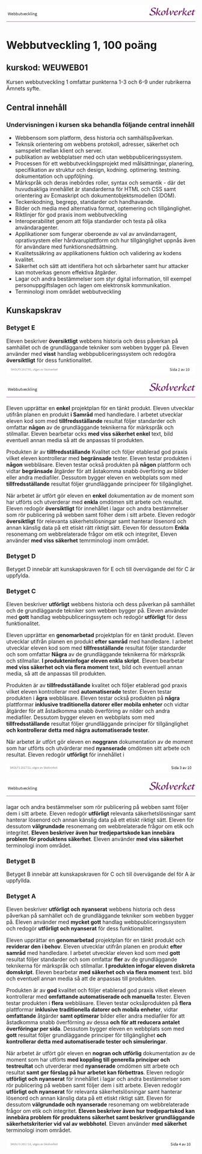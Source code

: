 ![SkolverketTitle](Img/SkolverketTitle.png)

# Webbutveckling 1, 100 poäng

## kurskod: WEUWEB01

Kursen webbutveckling 1 omfattar punkterna 1-3 och 6-9 under rubrikerna Ämnets syfte.

## **Central innehåll**

### Undervisningen i kursen ska behandla följande central innehåll

- Webbensom som platform, dess historia och samhällspåverkan.
- Teknsik orientering om webbens protokoll, adresser, säkerhet och samspelet mellan klient och server.
- publikation av webbplatser med och utan webbpubliceringssystem.
- Processen för ett webbutvecklingsprojekt med målsättningar, planering, specifikation av struktur och design, kodning. optimering. testning. dokumentation och uppföljning.
- Märkspråk och deras inebördes roller, syntax och semantik - där det huvudsakliga innehållet är standarderna för HTML och CSS samt orientering av Ecmaskript och dokumentobjektsmodellen (DOM).
- Teckenkodning, begrepp, standarder och handhavande.
- Bilder och media med alternativa format, optemering och tillgänglighet.
- Riktlinjer för god praxis inom webbutveckling
- Interoperabilitet genom att följa standarder och testa på olika användaragenter.
- Applikationer som fungerar oberoende av val av användarragent, oprativsystem eller hårdvaruplattform och hur tillgänglighet uppnås även för användare med funktionsnedsättning.
- Kvalitetssäkring av applikationens fuktion och validering av kodens kvalitet.
- Säkerhet och sätt att identifiera hot och sårbarheter samt hur attacker kan motverkas genom effektiva åtgärder.
- Lagar och andra bestämmelser som styr dgital information, till exempel personuppgiftslagen och lagen om elektronsik kommunikation.
- Terminologi inom området webbutveckling

## Kunskapskrav

### Betyget E

Eleven beskriver **översiktligt** webbens historia och dess påverkan på samhället och de grundläggande tekniker som webben bygger på. Eleven använder med **visst** handlag webbpubliceringssystem och redogöra **översiktligt** för dess funktionalitet.
![SkolverketSida2](Img/SkolverketSida2.png)

![SkolverketTitle](Img/SkolverketTitle.png)

Eleven upprättar en **enkel** projektplan för en tänkt produkt. Eleven utvecklar utifrån planen en produkt **i Samråd** med handledare. I arbetet utvecklar eleven kod som med **tillfredsställande** resultat följer standarder och omfattar **någon** av de grundläggande teknikerna för märkspråk och stilmallar. Eleven bearbetar ocks **med viss säkerhet enkel** text, bild eventuell annan media så att de anpassas til produkten.

Produkten är av **tillfredsställande** Kvalitet och följer etablerad god praxis vilket eleven kontrollerar med **begränsade** tester. Eleven testar produkten i **någon** webbläsare. Eleven testar också produkten på **någon** plattform och vidtar **begränsade** åtgärder för att åstakomma snabb överföring av bilder eller andra mediafiler. Dessutom bygger eleven en webbplats som med **tillfredsställande** resultat följer grundläggande principeer för tillgänglighet.

När arbetet är utfört gör eleven en **enkel** dokumentation av de moment som har utförts och utverderar med **enkla** omdömen sitt arbete och resultat. Eleven redogör **översiktligt** för innehållet i lagar och andra bestämmelser som rör publicering på webben samt fölher dem i sitt arbete. Eleven redogör **översiktligt** för relevanta säkerhetslösningar samt hanterar lösenord och annan känslig data på ett etiskt rätt riktigt sätt. Eleven för dessutom **Enkla** resonemang om webbrelaterade frågor om etik och integritet, Eleven använder **med viss säkerhet** temrminologi inom området.

### Betyget D

Betyget D innebär att kunskapskraven för E och till övervägande del för C är uppfylda.

### Betyget C

Eleven beskriver **utförligt** webbens historia och dess påverkan på samhället och de grundläggande tekniker som webben bygger på. Eleven använder med **gott** handlag webbpubliceringssytem och redogör **utförligt** för dess funktionalitet. 

Eleven upprättar en **genomarbetad** projektplan för en tänkt produkt. Eleven utvecklar utifrån planen en produkt **efter samråd** med handledare. I arbetet utvecklar eleven kod som med **tillfresställande** resultat följer standarder och som omfattar **Några** av de grundläggande teknikerna för märkspråk och stilmallar. **I produkteninfogar eleven enkla skript**. Eleven bearbetar **med viss säkerhet och via flera moment** text, bild och eventuell annan media, så att de anpassas till produkten.

Produkten är av **tillfredsställande** kvalitet och följer etablerad god praxis vilket eleven kontrollerar med **automatiserade** tester. Eleven testar produkten i **ågra** webbläsare. Eleven testar också produkten på **några** plattformar **inklusive traditionella datorer eller mobila enheter** och vidtar åtgärder för att åstadkomma snabb överföring av nilder och andra mediafiler. Dessutom bygger eleven en webbplats som med **tillfredsställande** resultat följer grundläggande principer för tillgänglighet **och kontrollerar detta med några automatiserade tester**. 

När arbetet är utfört gör eleven en **noggrann** dokumentation av de moment som har utförts och utvärderar med **nyanserade** omdömen sitt arbete och resultat. Eleven redogör **utförligt** för innehållet i

![Skolverketsida3](Img/SkolverketSida3.png)

![SkolverketTitle](Img/SkolverketTitle.png)

lagar och andra bestämmelser som rör publicering på webben samt följer dem i sitt arbete. Eleven redogör **utförligt** relevanta säkerhetslösningar samt hanterar lösenord och annan känslig data på ett etiskt riktigt sätt. Eleven för dessutom **välgrundade** resonemang om webbrelaterade frågor om etik och integritet. **Eleven beskriver även hur tredjepartskode kan innebära problem för produktens säkerhet**. Eleven använder **med viss säkerhet** terminologi inom området.

### Betyget B

Betyget B innebär att kunskapskraven för C och till övervägande del för A är uppfyllda.

### Betyget A

Eleven beskriver **utförligt och nyanserat** webbens historia och dess påverkan på samhället och de grundläggande tekniker som webben bygger på. Eleven använder med **mycket gott** handlag webbpubliceringssystem och redogör **utförligt och nyanserat** för dess funktionalitet.

Eleven upprättar en **genomarbetad** projektplan för en tänkt produkt och **reviderar den i behov**. Eleven utvecklar utifrån planen en produkt **efter samråd** med handledare. I arbetet utvecklar eleven kod som med **gott** resultat följer standarder och som omfattar **fler** av de grundläggande teknikerna för märkspråk och stilmallar. **I produkten infogar eleven diskreta domskript**. Eleven bearbetar **med säkerhet och via flera moment** text. bild och eventuell annan media så att de anpassas till produkten.

Produkten är av **god** kvalitet och följer etablerad god praxis vilket eleven kontrollerar med **omfattande automatiserade och manuella** tester. Eleven testar produkten i **flera** webbläsare. Eleven testar ocksåprodukten på **flera** plattformar **inklusive traditionella datorer och mobila enheter**, vidtar **omfattande** åtgärder **samt optimerar** bilder eller andra mediafiler för att åstadkomma snabb överförning av dessa **och för att reducera antalet överföringar per sida**. Dessutom bygger eleven en webbplats som med **gott** resultat följer grundläggande principer för tillgänglighet **och kontrollerar detta med automatiserade tester och simuleringar**.

När arbetet är utfört gör eleven en **nogran och utförlig** dokumentation av de moment som har utförts **med koppling till generella principer och testreultat** och utverderar med **nyanserade** omdömen sitt arbete och resultat **samt ger förslag på hur arbetet kan förbettras**. Eleven redogör **utförligt och nyanserat** för innehållet i lagar och andra bestämmelser som rör publicering på webben samt följer dem i sitt arbete. Eleven redogör **utförligt och nyanserat** för relevanta säkerhetslösningar samt hanterar lösenord och annan känslig data på ett etiskt riktigt sätt. Eleven för dessutom **välgrundade och nyanserade** resonemang om webbrelaterade frågor om etik och integritet. **Eleven beskriver även hur tredjepartskod kan innebära problem för produktens säkerhet samt beskriver grundläggande säkerhetskriterier vid val av webbhotel**. Eleven använder **med säkerhet** terminologi inom området.

![SkolverketSida4](Img/SkolverketSida4.png)